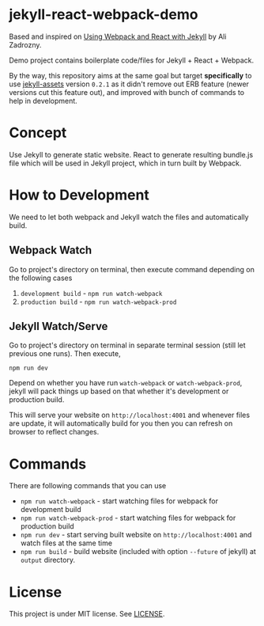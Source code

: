 # jekyll-react-webpack-demo

Based and inspired on [Using Webpack and React with Jekyll](https://medium.com/@allizadrozny/using-webpack-and-react-with-jekyll-cfe137f8a2cc#.8argb573b) by Ali Zadrozny.

Demo project contains boilerplate code/files for Jekyll + React + Webpack.

By the way, this repository aims at the same goal but target **specifically** to use [jekyll-assets](https://github.com/jekyll/jekyll-assets) version `0.2.1` as it didn't remove out ERB feature (newer versions cut this feature out), and improved with bunch of commands to help in development.

# Concept

Use Jekyll to generate static website. React to generate resulting bundle.js file which will be used in Jekyll project, which in turn built by Webpack.

# How to Development

We need to let both webpack and Jekyll watch the files and automatically build.

## Webpack Watch

Go to project's directory on terminal, then execute command depending on the following cases

1. `development build` - `npm run watch-webpack`
2. `production build` - `npm run watch-webpack-prod`

## Jekyll Watch/Serve

Go to project's directory on terminal in separate terminal session (still let previous one runs). Then execute,

`npm run dev`

Depend on whether you have run `watch-webpack` or `watch-webpack-prod`, jekyll will pack things up based on that whether it's development or production build.

This will serve your website on `http://localhost:4001` and whenever files are update, it will automatically build for you then you can refresh on browser to reflect changes.

# Commands

There are following commands that you can use

* `npm run watch-webpack` - start watching files for webpack for development build
* `npm run watch-webpack-prod` - start watching files for webpack for production build
* `npm run dev` - start serving built website on `http://localhost:4001` and watch files at the same time
* `npm run build` - build website (included with option `--future` of jekyll) at `output` directory.

# License

This project is under MIT license.
See [LICENSE](https://github.com/haxpor/jekyll-react-webpack-demo/blob/master/LICENSE).